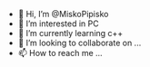 - 👋 Hi, I’m @MiskoPipisko
- 👀 I’m interested in PC
- 🌱 I’m currently learning c++
- 💞️ I’m looking to collaborate on ...
- 📫 How to reach me ...

<!---
MiskoPipisko/MiskoPipisko is a ✨ special ✨ repository because its `README.md` (this file) appears on your GitHub profile.
You can click the Preview link to take a look at your changes.
--->
